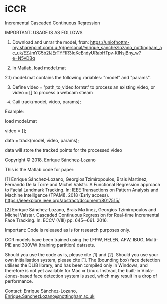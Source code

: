 # iCCR
Incremental Cascaded Continuous Regression

IMPORTANT: USAGE IS AS FOLLOWS

1) Download and unrar the model, from: 
https://uniofnottm-my.sharepoint.com/:u:/g/personal/enrique_sanchezlozano_nottingham_ac_uk/EZJmYC5b2IJErTYFIR3IqKcBhdyURabHTpv-KINsjBny_w?e=N5vDBq

2) In Matlab, load model.mat

2.1) model.mat contains the following variables: "model" and "params". 

3) Define video = 'path_to_video.format' to process an existing video, or video = [] to process a webcam stream

4) Call track(model, video, params);

Example:

load model.mat

video = [];

data = track(model, video, params);

data will store the tracked points for the processed video


Copyright © 2018. Enrique Sánchez-Lozano

This is the Matlab code for paper:

[1] Enrique Sánchez-Lozano, Georgios Tzimiropoulos, Brais Martinez, Fernando De la Torre and Michel Valstar. A Functional Regression approach to Facial Landmark Tracking. In: IEEE Transactions on Pattern Analysis and Machine Intelligence (TPAMI). 2018 (Early access). https://ieeexplore.ieee.org/abstract/document/8017515/

[2] Enrique Sánchez-Lozano, Brais Martinez, Georgios Tzimiropoulos and Michel Valstar. Cascaded Continuous Regression for Real-time Incremental Face Tracking. In: ECCV (VIII) pp. 645—661. 2016.

Important: Code is released as is for research purposes only. 

CCR models have been trained using the LFPW, HELEN, AFW, IBUG, Multi-PIE and 300VW (training partition) datasets. 

Should you use the code as is, please cite [1] and [2]. Should you use your own initialisation system, please cite [1]. 
The (bounding box) face detection utilises the DLIB library, and has been compiled only in Windows, and therefore is not yet available for Mac or Linux. Instead, the built-in Viola-Jones-based face detection system is used, which may result in a drop of performance. 


Contact: Enrique Sánchez-Lozano, Enrique.SanchezLozano@nottingham.ac.uk
